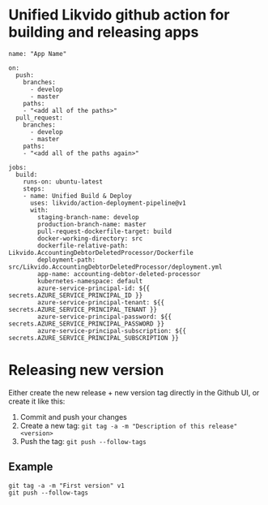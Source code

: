 # Unified Likvido github action for building and releasing apps

```
name: "App Name"

on:
  push:
    branches:
      - develop
      - master
    paths:
    - "<add all of the paths>"
  pull_request:
    branches:
      - develop
      - master
    paths:
    - "<add all of the paths again>"

jobs:
  build:
    runs-on: ubuntu-latest
    steps:
    - name: Unified Build & Deploy
      uses: likvido/action-deployment-pipeline@v1
      with:
        staging-branch-name: develop
        production-branch-name: master
        pull-request-dockerfile-target: build
        docker-working-directory: src
        dockerfile-relative-path: Likvido.AccountingDebtorDeletedProcessor/Dockerfile
        deployment-path: src/Likvido.AccountingDebtorDeletedProcessor/deployment.yml
        app-name: accounting-debtor-deleted-processor
        kubernetes-namespace: default
        azure-service-principal-id: ${{ secrets.AZURE_SERVICE_PRINCIPAL_ID }}
        azure-service-principal-tenant: ${{ secrets.AZURE_SERVICE_PRINCIPAL_TENANT }}
        azure-service-principal-password: ${{ secrets.AZURE_SERVICE_PRINCIPAL_PASSWORD }}
        azure-service-principal-subscription: ${{ secrets.AZURE_SERVICE_PRINCIPAL_SUBSCRIPTION }}
```


# Releasing new version

Either create the new release + new version tag directly in the Github UI, or create it like this:

1. Commit and push your changes
2. Create a new tag: `git tag -a -m "Description of this release" <version>`
3. Push the tag: `git push --follow-tags`

## Example

```
git tag -a -m "First version" v1
git push --follow-tags
```
